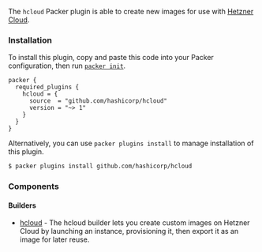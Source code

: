The `hcloud` Packer plugin is able to create new images for use with [Hetzner
Cloud](https://www.hetzner.cloud).

### Installation

To install this plugin, copy and paste this code into your Packer configuration, then run [`packer init`](https://www.packer.io/docs/commands/init).

```hcl
packer {
  required_plugins {
    hcloud = {
      source  = "github.com/hashicorp/hcloud"
      version = "~> 1"
    }
  }
}
```

Alternatively, you can use `packer plugins install` to manage installation of this plugin.

```sh
$ packer plugins install github.com/hashicorp/hcloud
```

### Components

#### Builders

- [hcloud](/packer/integrations/hashicorp/hcloud/latest/components/builder/hetzner-cloud) - The hcloud builder
  lets you create custom images on Hetzner Cloud by launching an instance, provisioning it, then
  export it as an image for later reuse.
